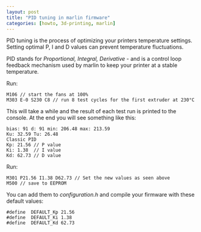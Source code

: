 ```yaml
---
layout: post
title: "PID tuning in marlin firmware"
categories: [howto, 3d-printing, marlin]
---
```


PID tuning is the process of optimizing your printers temperature settings. Setting optimal P, I and D values can prevent temperature fluctuations.

<!--more-->

PID stands for _Proportional, Integral, Derivative_ - and is a control loop feedback mechanism used by marlin to keep your printer at a stable temperature.

Run:

```
M106 // start the fans at 100%
M303 E-0 S230 C8 // run 8 test cycles for the first extruder at 230°C
```

This will take a while and the result of each test run is printed to the console. At the end you will see something like this:

```
bias: 91 d: 91 min: 206.48 max: 213.59
Ku: 32.59 Tu: 26.48
Classic PID
Kp: 21.56 // P value
Ki: 1.38  // I value
Kd: 62.73 // D value
```

Run:

```
M301 P21.56 I1.38 D62.73 // Set the new values as seen above
M500 // save to EEPROM
```

You can add them to _configuration.h_ and compile your firmware with these default values:

```
#define  DEFAULT_Kp 21.56
#define  DEFAULT_Ki 1.38
#define  DEFAULT_Kd 62.73
```
